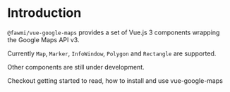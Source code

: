 # Introduction

`@fawmi/vue-google-maps` provides a set of Vue.js 3 components wrapping the Google Maps API v3.

Currently `Map`, `Marker`, `InfoWindow`,  `Polygon` and `Rectangle` are supported.

Other components are still under development. 


Checkout getting started to read, how to install and use vue-google-maps